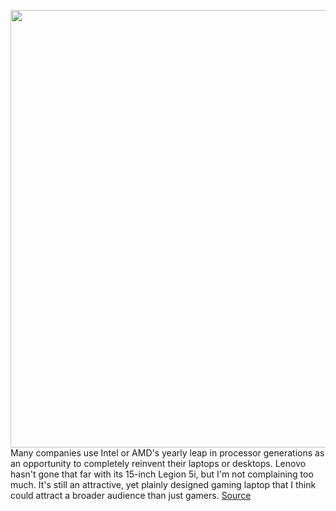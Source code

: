 <img src='https://cdn.vox-cdn.com/thumbor/3BJcih7QAC1BLPfpTvVmpBVg6vs=/0x0:2040x1360/1200x800/filters:focal(857x517:1183x843)/cdn.vox-cdn.com/uploads/chorus_image/image/67102401/cfaulkner_200714_4099_0012.0.0.jpg' width='700px' /><br/>
Many companies use Intel or AMD's yearly leap in processor generations as an opportunity to completely reinvent their laptops or desktops. Lenovo hasn't gone that far with its 15-inch Legion 5i, but I'm not complaining too much. It's still an attractive, yet plainly designed gaming laptop that I think could attract a broader audience than just gamers.
<a href='https://www.theverge.com/21335740/lenovo-legion-5i-gaming-laptop-review-intel-nvidia'> Source <a/>